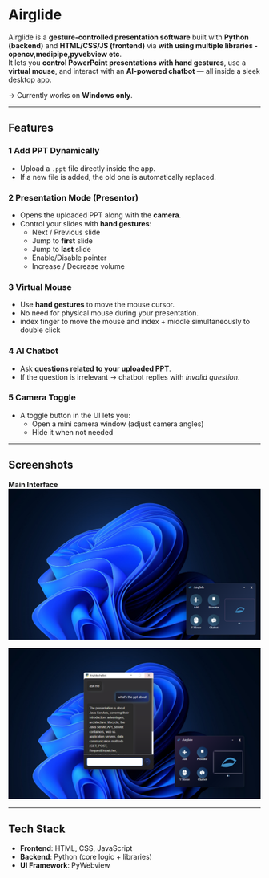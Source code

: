 # Airglide 

Airglide is a **gesture-controlled presentation software** built with **Python (backend)** and **HTML/CSS/JS (frontend)** via **with using multiple libraries -opencv,medipipe,pyvebview etc**.  
It lets you **control PowerPoint presentations with hand gestures**, use a **virtual mouse**, and interact with an **AI-powered chatbot** — all inside a sleek desktop app.

-> Currently works on **Windows only**.

---

##  Features

### 1️ Add PPT Dynamically
- Upload a `.ppt` file directly inside the app.
- If a new file is added, the old one is automatically replaced.

### 2️ Presentation Mode (Presentor)
- Opens the uploaded PPT along with the **camera**.
- Control your slides with **hand gestures**:
  -  Next / Previous slide
  -  Jump to **first** slide
  -  Jump to **last** slide
  -  Enable/Disable pointer
  -  Increase / Decrease volume

### 3️ Virtual Mouse
- Use **hand gestures** to move the mouse cursor.
- No need for physical mouse during your presentation.
- index finger to move the mouse and index + middle simultaneously to double click

### 4️ AI Chatbot 
- Ask **questions related to your uploaded PPT**.
- If the question is irrelevant → chatbot replies with *invalid question*.

### 5️ Camera Toggle
- A toggle button in the UI lets you:
  -  Open a mini camera window (adjust camera angles)
  -  Hide it when not needed

---

##  Screenshots

**Main Interface**  
![Airglide UI](Assets/demo1.png)

![Airglide UI](Assets/demo3.png)


---

##  Tech Stack

- **Frontend**: HTML, CSS, JavaScript
- **Backend**: Python (core logic + libraries)
- **UI Framework**: PyWebview


